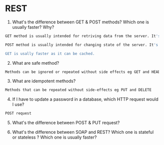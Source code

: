 # REST

1. What's the difference between GET & POST methods? Which one is usually faster? Why?

```bash
GET method is usually intended for retriving data from the server. It's idempotent (repeating query doesn't have side effects).

POST method is usually intended for changing state of the server. It's not idempotent.

GET is usally faster as it can be cached.
```

2. What are safe method?

```bash
Methods can be ignored or repeated without side effects eg GET and HEAD
```

3. What are idempotent methods?

```bash
Methods that can be repeated without side-effects eg PUT and DELETE
```

4. If I have to update a password in a database, which HTTP request would I use?

```bash
POST request
```

5. What's the difference between POST & PUT request?

6. What's the difference between SOAP and REST? Which one is stateful or stateless ? Which one is usually faster?
